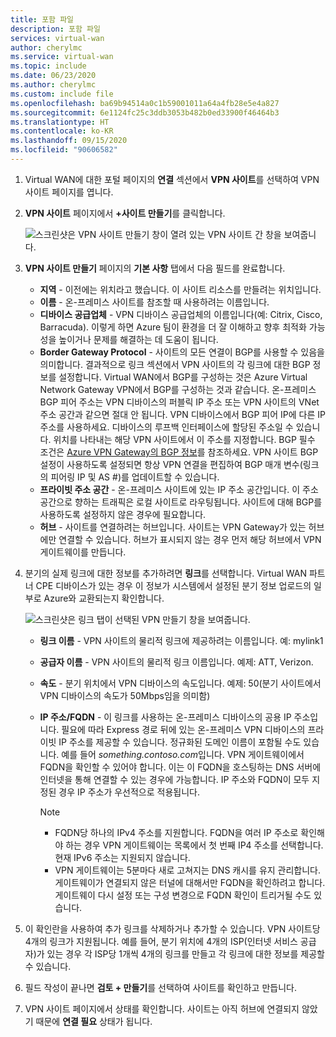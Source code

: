 ```yaml
---
title: 포함 파일
description: 포함 파일
services: virtual-wan
author: cherylmc
ms.service: virtual-wan
ms.topic: include
ms.date: 06/23/2020
ms.author: cherylmc
ms.custom: include file
ms.openlocfilehash: ba69b94514a0c1b59001011a64a4fb28e5e4a827
ms.sourcegitcommit: 6e1124fc25c3ddb3053b482b0ed33900f46464b3
ms.translationtype: HT
ms.contentlocale: ko-KR
ms.lasthandoff: 09/15/2020
ms.locfileid: "90606582"
---
```

1. Virtual WAN에 대한 포털 페이지의 **연결** 섹션에서 **VPN 사이트**를 선택하여 VPN 사이트 페이지를 엽니다.
2. **VPN 사이트** 페이지에서 **+사이트 만들기**를 클릭합니다.

   ![스크린샷은 VPN 사이트 만들기 창이 열려 있는 VPN 사이트 간 창을 보여줍니다.](./media/virtual-wan-tutorial-site-include/basics.png "기본 사항")
3. **VPN 사이트 만들기** 페이지의 **기본 사항** 탭에서 다음 필드를 완료합니다.

    * **지역** - 이전에는 위치라고 했습니다. 이 사이트 리소스를 만들려는 위치입니다.
    * **이름** - 온-프레미스 사이트를 참조할 때 사용하려는 이름입니다.
    * **디바이스 공급업체** - VPN 디바이스 공급업체의 이름입니다(예: Citrix, Cisco, Barracuda). 이렇게 하면 Azure 팀이 환경을 더 잘 이해하고 향후 최적화 가능성을 높이거나 문제를 해결하는 데 도움이 됩니다.
    * **Border Gateway Protocol** - 사이트의 모든 연결이 BGP를 사용할 수 있음을 의미합니다. 결과적으로 링크 섹션에서 VPN 사이트의 각 링크에 대한 BGP 정보를 설정합니다. Virtual WAN에서 BGP를 구성하는 것은 Azure Virtual Network Gateway VPN에서 BGP를 구성하는 것과 같습니다. 온-프레미스 BGP 피어 주소는 VPN 디바이스의 퍼블릭 IP 주소 또는 VPN 사이트의 VNet 주소 공간과 같으면 절대 안 됩니다. VPN 디바이스에서 BGP 피어 IP에 다른 IP 주소를 사용하세요. 디바이스의 루프백 인터페이스에 할당된 주소일 수 있습니다. 위치를 나타내는 해당 VPN 사이트에서 이 주소를 지정합니다. BGP 필수 조건은 [Azure VPN Gateway의 BGP 정보](../articles/vpn-gateway/vpn-gateway-bgp-overview.md)를 참조하세요. VPN 사이트 BGP 설정이 사용하도록 설정되면 항상 VPN 연결을 편집하여 BGP 매개 변수(링크의 피어링 IP 및 AS #)를 업데이트할 수 있습니다.
    * **프라이빗 주소 공간** - 온-프레미스 사이트에 있는 IP 주소 공간입니다. 이 주소 공간으로 향하는 트래픽은 로컬 사이트로 라우팅됩니다. 사이트에 대해 BGP를 사용하도록 설정하지 않은 경우에 필요합니다.
    * **허브** - 사이트를 연결하려는 허브입니다. 사이트는 VPN Gateway가 있는 허브에만 연결할 수 있습니다. 허브가 표시되지 않는 경우 먼저 해당 허브에서 VPN 게이트웨이를 만듭니다.
4. 분기의 실제 링크에 대한 정보를 추가하려면 **링크**를 선택합니다. Virtual WAN 파트너 CPE 디바이스가 있는 경우 이 정보가 시스템에서 설정된 분기 정보 업로드의 일부로 Azure와 교환되는지 확인합니다.

   ![스크린샷은 링크 탭이 선택된 VPN 만들기 창을 보여줍니다.](./media/virtual-wan-tutorial-site-include/links.png "링크")

    * **링크 이름** - VPN 사이트의 물리적 링크에 제공하려는 이름입니다. 예: mylink1
    * **공급자 이름** - VPN 사이트의 물리적 링크 이름입니다. 예제: ATT, Verizon.
    * **속도** - 분기 위치에서 VPN 디바이스의 속도입니다. 예제: 50(분기 사이트에서 VPN 디바이스의 속도가 50Mbps임을 의미함)
    * **IP 주소/FQDN** - 이 링크를 사용하는 온-프레미스 디바이스의 공용 IP 주소입니다. 필요에 따라 Express 경로 뒤에 있는 온-프레미스 VPN 디바이스의 프라이빗 IP 주소를 제공할 수 있습니다. 정규화된 도메인 이름이 포함될 수도 있습니다. 예를 들어 *something.contoso.com*입니다. VPN 게이트웨이에서 FQDN을 확인할 수 있어야 합니다. 이는 이 FQDN을 호스팅하는 DNS 서버에 인터넷을 통해 연결할 수 있는 경우에 가능합니다. IP 주소와 FQDN이 모두 지정된 경우 IP 주소가 우선적으로 적용됩니다.

      >[!NOTE]
      >* FQDN당 하나의 IPv4 주소를 지원합니다. FQDN을 여러 IP 주소로 확인해야 하는 경우 VPN 게이트웨이는 목록에서 첫 번째 IP4 주소를 선택합니다. 현재 IPv6 주소는 지원되지 않습니다.
      >* VPN 게이트웨이는 5분마다 새로 고쳐지는 DNS 캐시를 유지 관리합니다. 게이트웨이가 연결되지 않은 터널에 대해서만 FQDN을 확인하려고 합니다. 게이트웨이 다시 설정 또는 구성 변경으로 FQDN 확인이 트리거될 수도 있습니다.
      >
5. 이 확인란을 사용하여 추가 링크를 삭제하거나 추가할 수 있습니다. VPN 사이트당 4개의 링크가 지원됩니다. 예를 들어, 분기 위치에 4개의 ISP(인터넷 서비스 공급자)가 있는 경우 각 ISP당 1개씩 4개의 링크를 만들고 각 링크에 대한 정보를 제공할 수 있습니다.
6. 필드 작성이 끝나면 **검토 + 만들기**를 선택하여 사이트를 확인하고 만듭니다.
7. VPN 사이트 페이지에서 상태를 확인합니다. 사이트는 아직 허브에 연결되지 않았기 때문에 **연결 필요** 상태가 됩니다.
